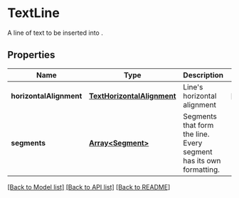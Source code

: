 # TextLine
A line of text to be inserted into .

## Properties
Name | Type | Description | Notes
------------ | ------------- | ------------- | -------------
**horizontalAlignment** | [**TextHorizontalAlignment**](TextHorizontalAlignment.md) | Line's horizontal alignment | [optional]
**segments** | [**Array&lt;Segment&gt;**](Segment.md) | Segments that form the line. Every segment has its own formatting. | 
[[Back to Model list]](../README.md#documentation-for-models) [[Back to API list]](../README.md#documentation-for-api-endpoints) [[Back to README]](../README.md)

